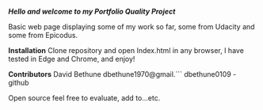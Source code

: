 ***Hello and welcome to my Portfolio Quality Project***


  Basic web page displaying some of my work so far, some from Udacity and some from Epicodus.

  **Installation**
  Clone repository and open Index.html in any browser, I have tested in Edge and Chrome, and enjoy!

  **Contributors**
  David Bethune
  dbethune1970@gmail.```
  dbethune0109 - github

  Open source feel free to evaluate, add to...etc.
